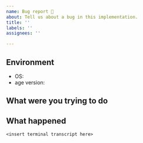 ```yaml
---
name: Bug report 🐞
about: Tell us about a bug in this implementation.
title: ''
labels: ''
assignees: ''

---
```


## Environment

* OS:
* age version:

## What were you trying to do

## What happened

```
<insert terminal transcript here>
```
